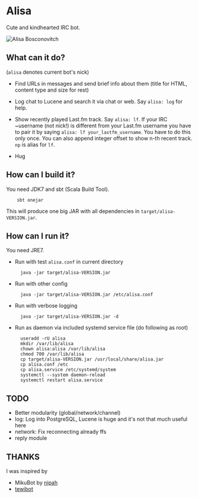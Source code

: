 Alisa
=====

Cute and kindhearted IRC bot.

![Alisa Bosconovitch](http://fc06.deviantart.net/fs71/f/2012/063/c/f/street_fighter_x_tekken_alisa_by_steepgirl-d4rpc7j.png)

What can it do?
----------------

(`alisa` denotes current bot's nick)

* Find URLs in messages and send brief info about them (title for HTML, content
  type and size for rest)

* Log chat to Lucene and search it via chat or web. Say `alisa: log` for help.

* Show recently played Last.fm track. Say `alisa: lf`. If your IRC ~username
  (not nick!) is different from your Last.fm username you have to pair it by
  saying `alisa: lf your_lastfm_username`. You have to do this only once. You
  can also append integer offset to show n-th recent track. `np` is alias for
  `lf`.

* Hug

How can I build it?
-------------------

You need JDK7 and sbt (Scala Build Tool).

		sbt onejar

This will produce one big JAR with all dependencies in
`target/alisa-VERSION.jar`.

How can I run it?
-----------------

You need JRE7.

* Run with test `alisa.conf` in current directory

		java -jar target/alisa-VERSION.jar

* Run with other config

		java -jar target/alisa-VERSION.jar /etc/alisa.conf

* Run with verbose logging

		java -jar target/alisa-VERSION.jar -d

* Run as daemon via included systemd service file (do following as root)

		useradd -rU alisa
		mkdir /var/lib/alisa
		chown alisa:alisa /var/lib/alisa
		chmod 700 /var/lib/alisa
		cp target/alisa-VERSION.jar /usr/local/share/alisa.jar
		cp alisa.conf /etc
		cp alisa.service /etc/systemd/system
		systemctl --system daemon-reload
		systemctl restart alisa.service

TODO
----

* Better modularity (global/network/channel)
* log: Log into PostgreSQL, Lucene is huge and it's not that much useful here
* network: Fix reconnecting already ffs
* reply module

THANKS
------
I was inspired by
* MikuBot by [nipah](https://vocadb.net/Profile/riipah)
* [tewibot](https://github.com/neeee/tewibot)
